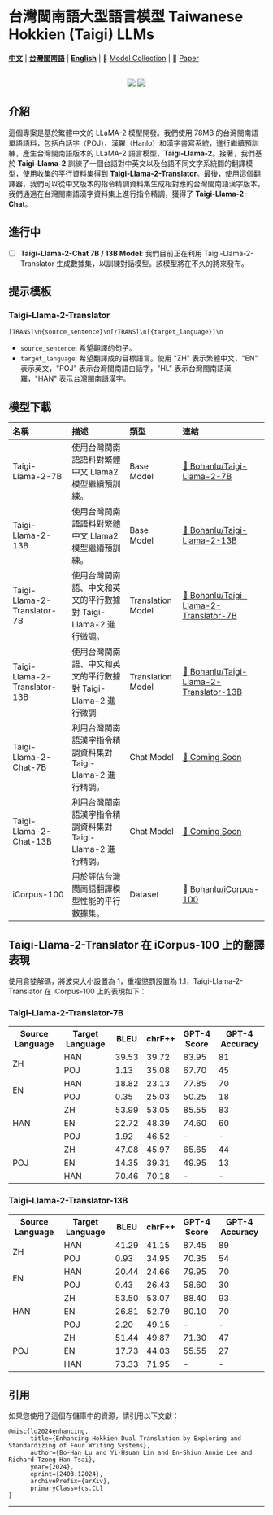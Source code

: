 # 台灣閩南語大型語言模型 Taiwanese Hokkien (Taigi) LLMs

[**中文**](./README_ZH.md) | [**台灣閩南語**](./README_HAN.md) | [**English**](./README.md) | 🤗 <a href="https://huggingface.co/collections/Bohanlu/taiwanese-hokkien-llm-6614ba7456e6789bc2f10ca0" target="_blank">Model Collection</a> | 📜 <a href="https://arxiv.org/abs/2403.12024" target="_blank">Paper</a>
<br>
<!-- <p align="center">
<img src="https://dummyimage.com/800x800/000/faf" width="100"> <br/>
</p> -->

<p align="center">
    <br>
        <img src="https://img.shields.io/badge/Code_License-MIT-blue"></a>
        <img src="https://img.shields.io/badge/Data%20License-CC%20By%20NC%204.0-red.svg"></a>
    <br/>
</p>

## 介紹

這個專案是基於繁體中文的 LLaMA-2 模型開發。我們使用 78MB 的台灣閩南語單語語料，包括白話字（POJ）、漢羅（Hanlo）和漢字書寫系統，進行繼續預訓練，產生台灣閩南語版本的 LLaMA-2 語言模型，**Taigi-Llama-2**。接著，我們基於 **Taigi-Llama-2** 訓練了一個台語對中英文以及台語不同文字系統間的翻譯模型，使用收集的平行資料集得到 **Taigi-Llama-2-Translator**。最後，使用這個翻譯器，我們可以從中文版本的指令精調資料集生成相對應的台灣閩南語漢字版本，我們通過在台灣閩南語漢字資料集上進行指令精調，獲得了 **Taigi-Llama-2-Chat**。

## 進行中

- [ ] **Taigi-Llama-2-Chat 7B / 13B Model**: 我們目前正在利用 Taigi-Llama-2-Translator 生成數據集，以訓練對話模型。該模型將在不久的將來發布。

## 提示模板
### Taigi-Llama-2-Translator
```
[TRANS]\n{source_sentence}\n[/TRANS]\n[{target_language}]\n
```
- `source_sentence`: 希望翻譯的句子。
- `target_language`: 希望翻譯成的目標語言。使用 "ZH" 表示繁體中文，"EN" 表示英文，"POJ" 表示台灣閩南語白話字，"HL" 表示台灣閩南語漢羅，"HAN" 表示台灣閩南語漢字。

## 模型下載

| 名稱 | 描述 | 類型 | 連結 |
| :--- | :---| :--- | :--- |
| Taigi-Llama-2-7B | 使用台灣閩南語語料對繁體中文 Llama2 模型繼續預訓練。 | Base Model | [🤗 Bohanlu/Taigi-Llama-2-7B](https://huggingface.co/Bohanlu/Taigi-Llama-2-7B) |
| Taigi-Llama-2-13B | 使用台灣閩南語語料對繁體中文 Llama2 模型繼續預訓練。 | Base Model | [🤗 Bohanlu/Taigi-Llama-2-13B](https://huggingface.co/Bohanlu/Taigi-Llama-2-13B) | 
| Taigi-Llama-2-Translator-7B | 使用台灣閩南語、中文和英文的平行數據對 Taigi-Llama-2 進行微調。 | Translation Model | [🤗 Bohanlu/Taigi-Llama-2-Translator-7B](https://huggingface.co/Bohanlu/Taigi-Llama-2-Translator-7B) |
| Taigi-Llama-2-Translator-13B | 使用台灣閩南語、中文和英文的平行數據對 Taigi-Llama-2 進行微調 | Translation Model | [🤗 Bohanlu/Taigi-Llama-2-Translator-13B](https://huggingface.co/Bohanlu/Taigi-Llama-2-Translator-13B) |
| Taigi-Llama-2-Chat-7B | 利用台灣閩南語漢字指令精調資料集對 Taigi-Llama-2 進行精調。 | Chat Model | [🔨 Coming Soon](#) |
| Taigi-Llama-2-Chat-13B | 利用台灣閩南語漢字指令精調資料集對 Taigi-Llama-2 進行精調。 | Chat Model | [🔨 Coming Soon](#) |
| iCorpus-100 | 用於評估台灣閩南語翻譯模型性能的平行數據集。 | Dataset | [🤗 Bohanlu/iCorpus-100](https://huggingface.co/Bohanlu/iCorpus-100) |


## Taigi-Llama-2-Translator 在 iCorpus-100 上的翻譯表現
使用貪婪解碼，將波束大小設置為 1，重複懲罰設置為 1.1，Taigi-Llama-2-Translator 在 iCorpus-100 上的表現如下：

### Taigi-Llama-2-Translator-7B
<table>
  <tr>
    <th>Source Language</th>
    <th>Target Language</th>
    <th>BLEU</th>
    <th>chrF++</th>
    <th>GPT-4 Score</th>
    <th>GPT-4 Accuracy</th>
  </tr>
  <tr>
    <td rowspan="2">ZH</td>
    <td>HAN</td>
    <td>39.53</td>
    <td>39.72</td>
    <td>83.95</td>
    <td>81</td>
  </tr>
  <tr>
    <td>POJ</td>
    <td>1.13</td>
    <td>35.08</td>
    <td>67.70</td>
    <td>45</td>
  </tr>
  <tr>
    <td rowspan="2">EN</td>
    <td>HAN</td>
    <td>18.82</td>
    <td>23.13</td>
    <td>77.85</td>
    <td>70</td>
  </tr>
  <tr>
    <td>POJ</td>
    <td>0.35</td>
    <td>25.03</td>
    <td>50.25</td>
    <td>18</td>
  </tr>
  <tr>
    <td rowspan="3">HAN</td>
    <td>ZH</td>
    <td>53.99</td>
    <td>53.05</td>
    <td>85.55</td>
    <td>83</td>
  </tr>
  <tr>
    <td>EN</td>
    <td>22.72</td>
    <td>48.39</td>
    <td>74.60</td>
    <td>60</td>
  </tr>
  <tr>
    <td>POJ</td>
    <td>1.92</td>
    <td>46.52</td>
    <td>-</td>
    <td>-</td>
  </tr>
  <tr>
    <td rowspan="3">POJ</td>
    <td>ZH</td>
    <td>47.08</td>
    <td>45.97</td>
    <td>65.65</td>
    <td>44</td>
  </tr>
  <tr>
    <td>EN</td>
    <td>14.35</td>
    <td>39.31</td>
    <td>49.95</td>
    <td>13</td>
  </tr>
  <tr>
    <td>HAN</td>
    <td>70.46</td>
    <td>70.18</td>
    <td>-</td>
    <td>-</td>
  </tr>
</table>



### Taigi-Llama-2-Translator-13B
<table>
  <tr>
    <th>Source Language</th>
    <th>Target Language</th>
    <th>BLEU</th>
    <th>chrF++</th>
    <th>GPT-4 Score</th>
    <th>GPT-4 Accuracy</th>
  </tr>
  <tr>
    <td rowspan="2">ZH</td>
    <td>HAN</td>
    <td>41.29</td>
    <td>41.15</td>
    <td>87.45</td>
    <td>89</td>
  </tr>
  <tr>
    <td>POJ</td>
    <td>0.93</td>
    <td>34.95</td>
    <td>70.35</td>
    <td>54</td>
  </tr>
  <tr>
    <td rowspan="2">EN</td>
    <td>HAN</td>
    <td>20.44</td>
    <td>24.66</td>
    <td>79.95</td>
    <td>70</td>
  </tr>
  <tr>
    <td>POJ</td>
    <td>0.43</td>
    <td>26.43</td>
    <td>58.60</td>
    <td>30</td>
  </tr>
  <tr>
    <td rowspan="3">HAN</td>
    <td>ZH</td>
    <td>53.50</td>
    <td>53.07</td>
    <td>88.40</td>
    <td>93</td>
  </tr>
  <tr>
    <td>EN</td>
    <td>26.81</td>
    <td>52.79</td>
    <td>80.10</td>
    <td>70</td>
  </tr>
  <tr>
    <td>POJ</td>
    <td>2.20</td>
    <td>49.15</td>
    <td>-</td>
    <td>-</td>
  </tr>
  <tr>
    <td rowspan="3">POJ</td>
    <td>ZH</td>
    <td>51.44</td>
    <td>49.87</td>
    <td>71.30</td>
    <td>47</td>
  </tr>
  <tr>
    <td>EN</td>
    <td>17.73</td>
    <td>44.03</td>
    <td>55.55</td>
    <td>27</td>
  </tr>
  <tr>
    <td>HAN</td>
    <td>73.33</td>
    <td>71.95</td>
    <td>-</td>
    <td>-</td>
  </tr>
</table>

## 引用
如果您使用了這個存儲庫中的資源，請引用以下文獻：

```
@misc{lu2024enhancing,
      title={Enhancing Hokkien Dual Translation by Exploring and Standardizing of Four Writing Systems}, 
      author={Bo-Han Lu and Yi-Hsuan Lin and En-Shiun Annie Lee and Richard Tzong-Han Tsai},
      year={2024},
      eprint={2403.12024},
      archivePrefix={arXiv},
      primaryClass={cs.CL}
}
```
---